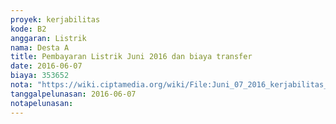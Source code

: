 ```yaml
---
proyek: kerjabilitas
kode: B2
anggaran: Listrik
nama: Desta A
title: Pembayaran Listrik Juni 2016 dan biaya transfer
date: 2016-06-07
biaya: 353652
nota: "https://wiki.ciptamedia.org/wiki/File:Juni_07_2016_kerjabilitas_B2_tagihan_listrik_juni_desta.jpg"
tanggalpelunasan: 2016-06-07
notapelunasan:
---
```

